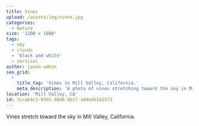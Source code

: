 ```yaml
---
title: Vines
upload: /assets/img/vines.jpg
categories:
  - Nature
size: '1200 x 1600'
tags:
  - sky
  - clouds
  - 'black and white'
  - vertical
author: jason-admin
seo_grid:
  -
    title_tag: 'Vines in Mill Valley, California.'
    meta_description: 'A photo of vines stretching toward the sky in Mill Valley, California.'
location: 'Mill Valley, CA'
id: 3ccab4c1-9565-4046-8b17-ad4e4b1415f3
---
```

Vines stretch toward the sky in Mill Valley, California.